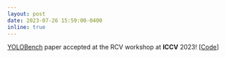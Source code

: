 ```yaml
---
layout: post
date: 2023-07-26 15:59:00-0400
inline: true
---
```


<a href="https://arxiv.org/pdf/2307.13901.pdf">YOLOBench</a> paper accepted at the RCV workshop at **ICCV** 2023! [<a href="https://github.com/Deeplite/deeplite-torch-zoo">Code</a>]

